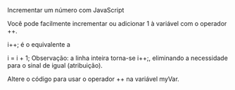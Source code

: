 Incrementar um número com JavaScript

Você pode facilmente incrementar ou adicionar 1 à variável com o operador ++.

i++;
é o equivalente a

i = i + 1;
Observação: a linha inteira torna-se i++;, eliminando a necessidade para o sinal de igual (atribuição).

Altere o código para usar o operador ++ na variável myVar.